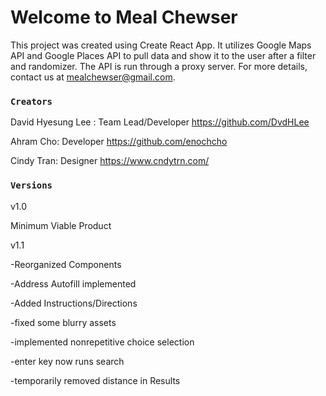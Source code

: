 # Welcome to Meal Chewser

This project was created using Create React App. It utilizes Google Maps API and Google Places API to pull data and show it to the user after a filter and randomizer. The API is run through a proxy server. For more details, contact us at mealchewser@gmail.com.

### `Creators`

David Hyesung Lee : Team Lead/Developer
https://github.com/DvdHLee

Ahram Cho: Developer
https://github.com/enochcho

Cindy Tran: Designer
https://www.cndytrn.com/

### `Versions`

v1.0 

Minimum Viable Product


v1.1

-Reorganized Components

-Address Autofill implemented

-Added Instructions/Directions

-fixed some blurry assets

-implemented nonrepetitive choice selection

-enter key now runs search

-temporarily removed distance in Results